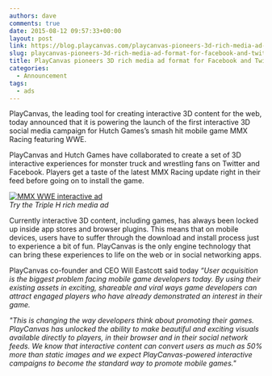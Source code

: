 ```yaml
---
authors: dave
comments: true
date: 2015-08-12 09:57:33+00:00
layout: post
link: https://blog.playcanvas.com/playcanvas-pioneers-3d-rich-media-ad-format-for-facebook-and-twitter/
slug: playcanvas-pioneers-3d-rich-media-ad-format-for-facebook-and-twitter
title: PlayCanvas pioneers 3D rich media ad format for Facebook and Twitter
categories:
  - Announcement
tags:
  - ads
---
```


PlayCanvas, the leading tool for creating interactive 3D content for the web, today announced that it is powering the launch of the first interactive 3D social media campaign for Hutch Games’s smash hit mobile game MMX Racing featuring WWE.

PlayCanvas and Hutch Games have collaborated to create a set of 3D interactive experiences for monster truck and wrestling fans on Twitter and Facebook. Players get a taste of the latest MMX Racing update right in their feed before going on to install the game.

[![MMX WWE interactive ad](/img/tripleh.jpg)](https://playcanv.as/p/ika9sdKu/)
<br />_Try the Triple H rich media ad_

Currently interactive 3D content, including games, has always been locked up inside app stores and browser plugins. This means that on mobile devices, users have to suffer through the download and install process just to experience a bit of fun. PlayCanvas is the only engine technology that can bring these experiences to life on the web or in social networking apps.

PlayCanvas co-founder and CEO Will Eastcott said today _“User acquisition is the biggest problem facing mobile game developers today. By using their existing assets in exciting, shareable and viral ways game developers can attract engaged players who have already demonstrated an interest in their game._

_"This is changing the way developers think about promoting their games. PlayCanvas has unlocked the ability to make beautiful and exciting visuals available directly to players, in their browser and in their social network feeds. We know that interactive content can convert users as much as 50% more than static images and we expect PlayCanvas-powered interactive campaigns to become the standard way to promote mobile games."_
